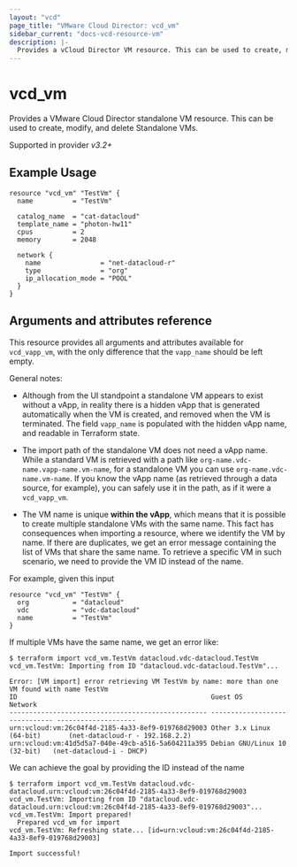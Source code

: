 ```yaml
---
layout: "vcd"
page_title: "VMware Cloud Director: vcd_vm"
sidebar_current: "docs-vcd-resource-vm"
description: |-
  Provides a vCloud Director VM resource. This can be used to create, modify, and delete Standalone VMs.
---
```


# vcd\_vm

Provides a VMware Cloud Director standalone VM resource. This can be used to create, modify, and delete Standalone VMs.

Supported in provider *v3.2+*

## Example Usage

```hcl
resource "vcd_vm" "TestVm" {
  name          = "TestVm"

  catalog_name  = "cat-datacloud"
  template_name = "photon-hw11"
  cpus          = 2
  memory        = 2048

  network {
    name               = "net-datacloud-r"
    type               = "org"
    ip_allocation_mode = "POOL"
  }
}
```

## Arguments and attributes reference

This resource provides all arguments and attributes available for `vcd_vapp_vm`, with the only difference that the
`vapp_name` should be left empty.

General notes:

* Although from the UI standpoint a standalone VM appears to exist without a vApp, in reality there is a hidden vApp that
  is generated automatically when the VM is created, and removed when the VM is terminated. The field `vapp_name` is populated
  with the hidden vApp name, and readable in Terraform state.

* The import path of the standalone VM does not need a vApp name. While a standard VM is retrieved with a path like 
`org-name.vdc-name.vapp-name.vm-name`, for a standalone VM you can use `org-name.vdc-name.vm-name`. If you know the vApp
  name (as retrieved through a data source, for example), you can safely use it in the path, as if it were a `vcd_vapp_vm`.

* The VM name is unique **within the vApp**, which means that it is possible to create multiple standalone VMs with the same name.
  This fact has consequences when importing a resource, where we identify the VM by name. If there are duplicates, we get
  an error message containing the list of VMs that share the same name. To retrieve a specific VM in such scenario, we need
  to provide the VM ID instead of the name.

For example, given this input
```hcl
resource "vcd_vm" "TestVm" {
  org           = "datacloud"
  vdc           = "vdc-datacloud"
  name          = "TestVm"
}
```

If multiple VMs have the same name, we get an error like:

```
$ terraform import vcd_vm.TestVm datacloud.vdc-datacloud.TestVm
vcd_vm.TestVm: Importing from ID "datacloud.vdc-datacloud.TestVm"...

Error: [VM import] error retrieving VM TestVm by name: more than one VM found with name TestVm
ID                                                 Guest OS                       Network
-------------------------------------------------- ------------------------------ --------------------
urn:vcloud:vm:26c04f4d-2185-4a33-8ef9-019768d29003 Other 3.x Linux (64-bit)       (net-datacloud-r - 192.168.2.2)
urn:vcloud:vm:41d5d5a7-040e-49cb-a516-5a604211a395 Debian GNU/Linux 10 (32-bit)   (net-datacloud-i - DHCP)
```

We can achieve the goal by providing the ID instead of the name

```
$ terraform import vcd_vm.TestVm datacloud.vdc-datacloud.urn:vcloud:vm:26c04f4d-2185-4a33-8ef9-019768d29003
vcd_vm.TestVm: Importing from ID "datacloud.vdc-datacloud.urn:vcloud:vm:26c04f4d-2185-4a33-8ef9-019768d29003"...
vcd_vm.TestVm: Import prepared!
  Prepared vcd_vm for import
vcd_vm.TestVm: Refreshing state... [id=urn:vcloud:vm:26c04f4d-2185-4a33-8ef9-019768d29003]

Import successful!
```